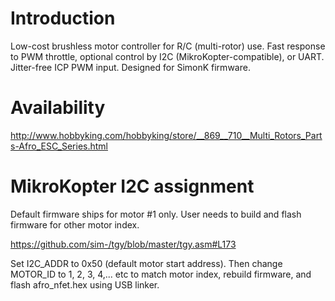 # Introduction #

Low-cost brushless motor controller for R/C (multi-rotor) use.
Fast response to PWM throttle, optional control by I2C (MikroKopter-compatible), or UART. Jitter-free ICP PWM input. Designed for SimonK firmware.

# Availability #

http://www.hobbyking.com/hobbyking/store/__869__710__Multi_Rotors_Parts-Afro_ESC_Series.html

# MikroKopter I2C assignment #

Default firmware ships for motor #1 only. User needs to build and flash firmware for other motor index.

https://github.com/sim-/tgy/blob/master/tgy.asm#L173

Set I2C\_ADDR to 0x50 (default motor start address).
Then change MOTOR\_ID to 1, 2, 3, 4,... etc to match motor index, rebuild firmware, and flash afro\_nfet.hex using USB linker.